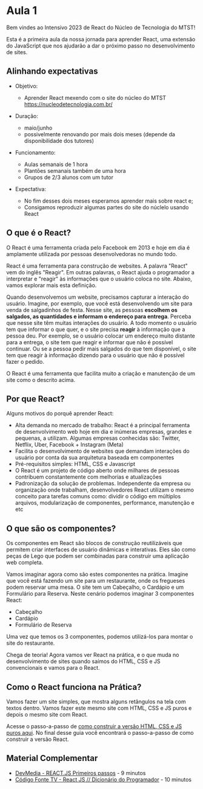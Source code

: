 # Aula 1
Bem vindes ao Intensivo 2023 de React do Núcleo de Tecnologia do MTST!

Esta é a primeira aula da nossa jornada para aprender React, uma extensão do JavaScript que nos ajudarão a dar o próximo passo no desenvolvimento de sites.

## Alinhando expectativas

* Objetivo:
    * Aprender React mexendo com o site do núcleo do MTST https://nucleodetecnologia.com.br/

* Duração:
    * maio/junho
    * possivelmente renovando por mais dois meses (depende da disponibilidade dos tutores)

* Funcionamento: 
    * Aulas semanais de 1 hora
    * Plantões semanais também de uma hora
    * Grupos de 2/3 alunos com um tutor

* Expectativa:
    * No fim desses dois meses esperamos aprender mais sobre react e;
    * Consigamos reproduzir algumas partes do site do núclelo usando React

## O que é o React?

O React é uma ferramenta criada pelo Facebook em 2013 e hoje em dia é amplamente utilizada por pessoas desenvolvedoras no mundo todo. 

React é uma ferramenta para construção de websites. A palavra "React" vem do inglês "Reagir". Em outras palavras, o React ajuda o programador a interpretar e "reagir" às informações que o usuário coloca no site. Abaixo, vamos explorar mais esta definição.

Quando desenvolvemos um website, precisamos capturar a interação do usuário. Imagine, por exemplo, que você está desenvolvendo um site para venda de salgadinhos de festa. Nesse site, as pessoas **escolhem os salgados, as quantidades e informam o endereço para entrega**. Perceba que nesse site têm muitas interações do usuário. A todo momento o usuário tem que informar o que quer, e o site precisa **reagir** à informação que a pessoa deu. Por exemplo, se o usuário colocar um endereço muito distante para a entrega, o site tem que reagir e informar que não é possível continuar. Ou se a pessoa pedir mais salgados do que tem disponível, o site tem que reagir à informação dizendo para o usuário que não é possível fazer o pedido.

O React é uma ferramenta que facilita muito a criação e manutenção de um site como o descrito acima.

## Por que React?

Alguns motivos do porquê aprender React: 
- Alta demanda no mercado de trabalho: React é a principal ferramenta de desenvolvimento web hoje em dia e inúmeras empresas, grandes e pequenas, a utilizam. Algumas empresas conhecidas são: Twitter, Netflix, Uber, Facebook + Instagram (Meta)
- Facilita o desenvolvimento de websites que demandam interações do usuário por conta da sua arquitetura baseada em componentes
- Pré-requisitos simples: HTML, CSS e Javascript
- O React é um projeto de código aberto onde milhares de pessoas contribuem constantemente com melhorias e atualizações
- Padronização da solução de problemas. Independente da empresa ou organização onde trabalham, desenvolvedores React utilizam o mesmo conceito para tarefas comuns como: dividir o código em múltiplos arquivos, modularização de componentes, performance, manutenção e etc

## O que são os componentes?
Os componentes em React são blocos de construção reutilizáveis que permitem criar interfaces de usuário dinâmicas e interativas. Eles são como peças de Lego que podem ser combinadas para construir uma aplicação web completa.

Vamos imaginar agora como são estes componentes na prática. Imagine que você está fazendo um site para um restaurante, onde os fregueses podem reservar uma mesa. O site tem um Cabeçalho, o Cardápio e um Formulário para Reserva. Neste cenário podemos imaginar 3 componentes React:
- Cabeçalho
- Cardápio
- Formulário de Reserva

Uma vez que temos os 3 componentes, podemos utilizá-los para montar o site do restaurante.

Chega de teoria! Agora vamos ver React na prática, e o que muda no 
desenvolvimento de sites quando saímos do HTML, CSS e JS convencionais e vamos para o React.

## Como o React funciona na Prática?

Vamos fazer um site simples, que mostra alguns retângulos na tela com textos dentro. Vamos fazer este mesmo site com HTML, CSS e JS puros e depois o mesmo site com React.

Acesse o passo-a-passo de [como construir a versão HTML, CSS e JS puros aqui](./exemplo_html_css_js.md). No final desse guia você encontrará o passo-a-passo de como construir a versão React.

## Material Complementar
- [DevMedia - REACT.JS Primeiros passos](https://www.youtube.com/watch?v=SQsR0KA-oew) - 9 minutos
- [Código Fonte TV - React JS // Dicionário do Programador](https://www.youtube.com/watch?v=NhUr8cwDiiM) - 10 minutos
